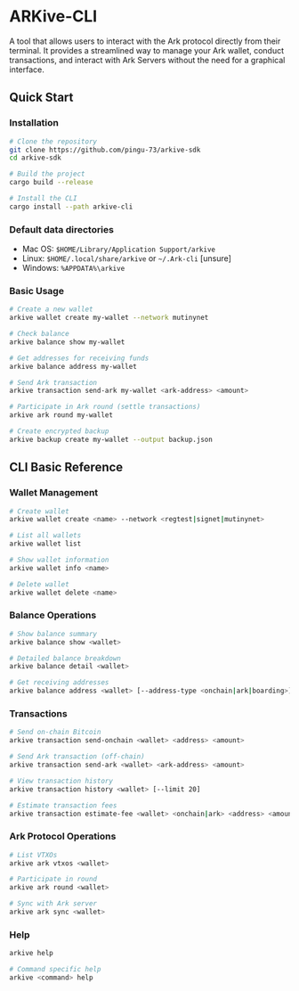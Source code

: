 # ARKive-CLI
A tool that allows users to interact with the Ark protocol directly from their terminal. It provides a streamlined way to manage your Ark wallet, conduct transactions, and interact with Ark Servers without the need for a graphical interface.

## Quick Start
### Installation
```bash
# Clone the repository
git clone https://github.com/pingu-73/arkive-sdk
cd arkive-sdk

# Build the project
cargo build --release

# Install the CLI
cargo install --path arkive-cli
```

### Default data directories
- Mac OS: `$HOME/Library/Application Support/arkive`
- Linux: `$HOME/.local/share/arkive` or `~/.Ark-cli` [unsure]
- Windows: `%APPDATA%\arkive`

### Basic Usage
```bash
# Create a new wallet
arkive wallet create my-wallet --network mutinynet

# Check balance
arkive balance show my-wallet

# Get addresses for receiving funds
arkive balance address my-wallet

# Send Ark transaction
arkive transaction send-ark my-wallet <ark-address> <amount>

# Participate in Ark round (settle transactions)
arkive ark round my-wallet

# Create encrypted backup
arkive backup create my-wallet --output backup.json
```

## CLI Basic Reference
### Wallet Management
```bash
# Create wallet
arkive wallet create <name> --network <regtest|signet|mutinynet>

# List all wallets
arkive wallet list

# Show wallet information
arkive wallet info <name>

# Delete wallet
arkive wallet delete <name>
```

### Balance Operations
```bash
# Show balance summary
arkive balance show <wallet>

# Detailed balance breakdown
arkive balance detail <wallet>

# Get receiving addresses
arkive balance address <wallet> [--address-type <onchain|ark|boarding>]
```

### Transactions
```bash
# Send on-chain Bitcoin
arkive transaction send-onchain <wallet> <address> <amount>

# Send Ark transaction (off-chain)
arkive transaction send-ark <wallet> <ark-address> <amount>

# View transaction history
arkive transaction history <wallet> [--limit 20]

# Estimate transaction fees
arkive transaction estimate-fee <wallet> <onchain|ark> <address> <amount>
```

### Ark Protocol Operations
```bash
# List VTXOs
arkive ark vtxos <wallet>

# Participate in round
arkive ark round <wallet>

# Sync with Ark server
arkive ark sync <wallet>
```

### Help
```bash
arkive help

# Command specific help
arkive <command> help
```